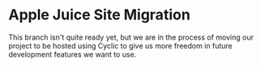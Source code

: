 # Apple Juice Site Migration

This branch isn't quite ready yet, but we are in the process of moving our project to be hosted using Cyclic to give us more freedom in future development features we want to use.
